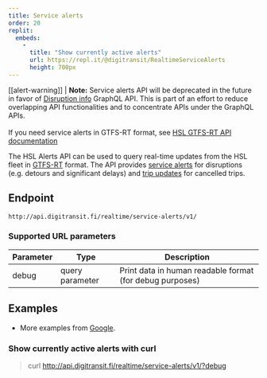 ```yaml
---
title: Service alerts
order: 20
replit:
  embeds:
    -
      title: "Show currently active alerts"
      url: https://repl.it/@digitransit/RealtimeServiceAlerts
      height: 700px
---
```


[[alert-warning]]
| **Note:** Service alerts API will be deprecated in the future in favor of [Disruption info](../../1-routing-api/disruption-info/) GraphQL API. This is part of an effort to reduce overlapping API functionalities and to concentrate APIs under the GraphQL APIs.<br/><br/>If you need service alerts in GTFS-RT format, see [HSL GTFS-RT API documentation](https://hsldevcom.github.io/gtfs_rt/)

The HSL Alerts API can be used to query real-time updates from the HSL fleet in [GTFS-RT](https://developers.google.com/transit/gtfs-realtime/) format.
The API provides [service alerts](https://developers.google.com/transit/gtfs-realtime/guides/service-alerts) for disruptions (e.g. detours and significant delays) and [trip updates](https://developers.google.com/transit/gtfs-realtime/guides/trip-updates) for cancelled trips.

## Endpoint
`http://api.digitransit.fi/realtime/service-alerts/v1/`

### Supported URL parameters

| Parameter | Type            | Description                                              |
|-----------|-----------------|----------------------------------------------------------|
| debug     | query parameter | Print data in human readable format (for debug purposes) |

## Examples
* More examples from [Google](https://developers.google.com/transit/gtfs-realtime/examples/code-samples).

### Show currently active alerts with curl
> curl http://api.digitransit.fi/realtime/service-alerts/v1/?debug
